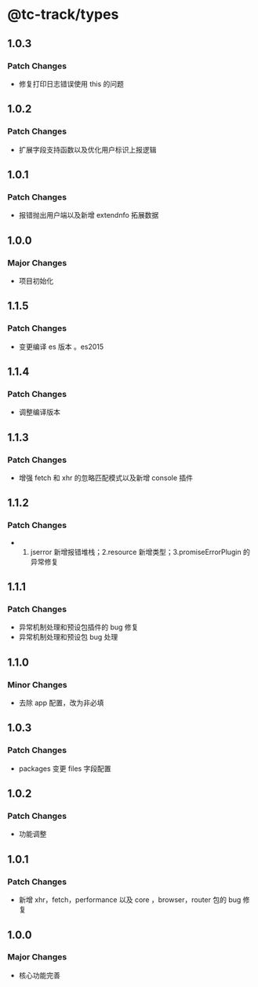 # @tc-track/types

## 1.0.3

### Patch Changes

-   修复打印日志错误使用 this 的问题

## 1.0.2

### Patch Changes

-   扩展字段支持函数以及优化用户标识上报逻辑

## 1.0.1

### Patch Changes

-   报错抛出用户端以及新增 extendnfo 拓展数据

## 1.0.0

### Major Changes

-   项目初始化

## 1.1.5

### Patch Changes

-   变更编译 es 版本 。es2015

## 1.1.4

### Patch Changes

-   调整编译版本

## 1.1.3

### Patch Changes

-   增强 fetch 和 xhr 的忽略匹配模式以及新增 console 插件

## 1.1.2

### Patch Changes

-   1. jserror 新增报错堆栈；2.resource 新增类型；3.promiseErrorPlugin 的异常修复

## 1.1.1

### Patch Changes

-   异常机制处理和预设包插件的 bug 修复
-   异常机制处理和预设包 bug 处理

## 1.1.0

### Minor Changes

-   去除 app 配置，改为非必填

## 1.0.3

### Patch Changes

-   packages 变更 files 字段配置

## 1.0.2

### Patch Changes

-   功能调整

## 1.0.1

### Patch Changes

-   新增 xhr，fetch，performance 以及 core ，browser，router 包的 bug 修复

## 1.0.0

### Major Changes

-   核心功能完善
